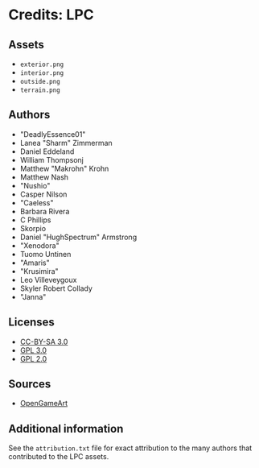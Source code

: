 # Credits: LPC

## Assets

* `exterior.png`
* `interior.png`
* `outside.png`
* `terrain.png`

## Authors

* "DeadlyEssence01"
* Lanea "Sharm" Zimmerman
* Daniel Eddeland
* William Thompsonj
* Matthew "Makrohn" Krohn
* Matthew Nash
* "Nushio"
* Casper Nilson
* "Caeless"
* Barbara Rivera
* C Phillips
* Skorpio
* Daniel "HughSpectrum" Armstrong
* "Xenodora"
* Tuomo Untinen
* "Amaris"
* "Krusimira"
* Leo Villeveygoux
* Skyler Robert Collady
* "Janna"

## Licenses

* [CC-BY-SA 3.0](http://creativecommons.org/licenses/by-sa/3.0/)
* [GPL 3.0](http://www.gnu.org/licenses/gpl-3.0.html)
* [GPL 2.0](http://www.gnu.org/licenses/old-licenses/gpl-2.0.html)

## Sources

* [OpenGameArt](https://opengameart.org/content/lpc-submissions-merged)

## Additional information

See the `attribution.txt` file for exact attribution to the many authors that contributed to the LPC assets.
